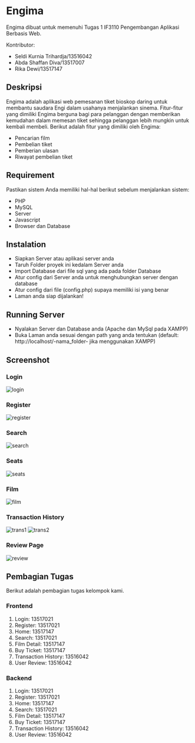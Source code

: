 # Engima
Engima dibuat untuk memenuhi Tugas 1 IF3110 Pengembangan Aplikasi Berbasis Web.

Kontributor:
* Seldi Kurnia Trihardja/13516042
* Abda Shaffan Diva/13517007
* Rika Dewi/13517147
## Deskripsi 
Engima adalah aplikasi web pemesanan tiket bioskop daring untuk membantu saudara Engi dalam usahanya menjalankan sinema.
Fitur-fitur yang dimiliki Engima berguna bagi para pelanggan dengan memberikan kemudahan dalam memesan tiket sehingga pelanggan lebih mungkin untuk kembali membeli.
Berikut adalah fitur yang dimiliki oleh Engima:
* Pencarian film
* Pembelian tiket
* Pemberian ulasan
* Riwayat pembelian tiket
 
## Requirement
Pastikan sistem Anda memiliki hal-hal berikut sebelum menjalankan sistem:
* PHP 
* MySQL
* Server
* Javascript
* Browser dan Database

## Instalation
* Siapkan Server atau aplikasi server anda
* Taruh Folder proyek ini kedalam Server anda
* Import Database dari file sql yang ada pada folder Database
* Atur config dari Server anda untuk menghubungkan server dengan database
* Atur config dari file (config.php) supaya memiliki isi yang benar
* Laman anda siap dijalankan!

## Running Server
* Nyalakan Server dan Database anda (Apache dan MySql pada XAMPP)
* Buka Laman anda sesuai dengan path yang anda tentukan (default: http://localhost/-nama_folder- jika menggunakan XAMPP)

## Screenshot
### Login
![login](./Screenshots/login.png)
### Register
![register](./Screenshots/register.png)
### Search
![search](./Screenshots/search.jpg)
### Seats
![seats](./Screenshots/seat.jpg)
### Film
![film](./Screenshots/film.jpg)
### Transaction History
![trans1](./Screenshots/TransHistory1.png)
![trans2](./Screenshots/TransHistory2.png)
### Review Page
![review](./Screenshots/Review.png)


## Pembagian Tugas
Berikut adalah pembagian tugas kelompok kami.
### Frontend
1. Login: 13517021
2. Register: 13517021
3. Home: 13517147
4. Search: 13517021
5. Film Detail: 13517147
6. Buy Ticket: 13517147
7. Transaction History: 13516042
8. User Review: 13516042

### Backend
1. Login: 13517021
2. Register: 13517021
3. Home: 13517147
4. Search: 13517021
5. Film Detail: 13517147
6. Buy Ticket: 13517147
7. Transaction History: 13516042
8. User Review: 13516042
